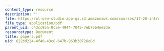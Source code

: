 ```yaml
---
content_type: resource
description: ''
file: https://ol-ocw-studio-app-qa.s3.amazonaws.com/courses/17-20-introduction-to-the-american-political-process-spring-2004/622bd2244f4043c8647b963b30726c8d_paper3.pdf
file_type: application/pdf
parent_uid: c43cc95a-0c5e-4944-7045-7eb76b4ee3de
resourcetype: Document
title: paper3.pdf
uid: 622bd224-4f40-43c8-647b-963b30726c8d
---
```

